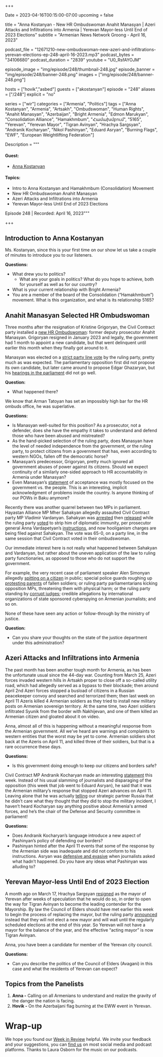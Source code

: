 +++

Date = 2023-04-16T00:15:00-07:00
upcoming = false

title = "Anna Kostanyan - New HR Ombudswoman Anahit Manasyan | Azeri Attacks and Infiltrations into Armenia | Yerevan Mayor-less Until End of 2023 Elections"
subtitle = "Armenian News Network Groong - April 16, 2023"

podcast_file = "12671210-new-ombudswoman-new-azeri-and-infiltrations-yerevan-elections-ep-248-april-16-2023.mp3"
podcast_bytes = "34106680"
podcast_duration = "2839"
youtube = "U0_RsfAYOJM"

episode_image = "img/episode/248/thumbnail-248.jpg"
episode_banner = "img/episode/248/banner-248.png"
images = ["img/episode/248/banner-248.png"]

hosts = ["hovik","asbed"]
guests = ["akostanyan"]
episode = "248"
aliases = ["/248"]
explicit = "no"

series = ["wir"]
categories = ["Armenia", "Politics"]
tags = ["Anna Kostanyan", "Armenia", "Artsakh", "Ombudswoman", "Human Rights", "Anahit Manasyan", "Azerbaijan", "Bright Armenia", "Edmon Marukyan", "Consolidation Alliance", "Hamakhmbum", "Համախմբում", "5165", "Yerevan", "Yerevan Mayor", "Tigran Avinyan", "Hrachya Sargsyan", "Andranik Kocharyan", "Nikol Pashinyan", "Eduard Asryan", "Burning Flags", "EWF", "European Weightlifting Federation"]

Description = """

#### Guest:

* [Anna Kostanyan](/guest/akostanyan)

#### Topics:
* Intro to Anna Kostanyan and Hamakhmbum (Consolidation) Movement
* New HR Ombudswoman Anahit Manasyan
* Azeri Attacks and Infiltrations into Armenia
* Yerevan Mayor-less Until End of 2023 Elections

Episode 248 | Recorded: April 16, 2023"""

+++

## Introduction to Anna Kostanyan

Ms. Kostanyan, since this is your first time on our show let us take a couple of minutes to introduce you to our listeners.

**Questions:**
* What drew you to politics?
    * What are your goals in politics? What do you hope to achieve, both for yourself as well as for our country?
* What is your current relationship with Bright Armenia?
* You are a member of the board of the Consolidation (“Hamakhmbum”) movement. What is this organization, and what is its relationship 5165?

## Anahit Manasyan Selected HR Ombudswoman

Three months after the resignation of Kristine Grigoryan, the Civil Contract party installed a [new HR Ombudswoman](https://armenpress.am/eng/news/1108478.html): former deputy prosecutor Anahit Manasyan. Grigoryan resigned in January 2023 and legally, the government had 1 month to appoint a new candidate, but that went delinquent until earlier this month when they finally got around to it.

Manasyan was elected on a [strict party line vote](https://www.azatutyun.am/a/32360597.html) by the ruling party, pretty much as was expected. The parliamentary opposition first did not propose its own candidate, but later came around to propose Edgar Ghazaryan, but his [hearings in the parliament](https://www.azatutyun.am/a/32349432.html) did not go well.

**Question:**

* What happened there?

We know that Arman Tatoyan has set an impossibly high bar for the HR ombuds office, he was superlative.

**Questions:**

* Is Manasyan well-suited for this position? As a prosecutor, not a defender, does she have the empathy it takes to understand and defend those who have been abused and mistreated?
* As the hand-picked selection of the ruling party, does Manasyan have the level of needed independence from the government, or the ruling party, to protect citizens from a government that has, even according to western NGOs, fallen off the democratic horse?
* Manasyan’s predecessor, Grigoryan, pretty much ignored all government abuses of power against its citizens. Should we expect continuity of a similarly one-sided approach to HR accountability in Armenia under Manasyan?
* Even Manasyan’s [statement](https://armenpress.am/eng/news/1108586.html) of acceptance was mostly focused on the government vs. the people. This is an interesting, implicit acknowledgment of problems inside the country. Is anyone thinking of our POWs in Baku anymore?

Recently there was another quarrel between two MPs in parliament. Hayastan Alliance MP Mher Sahakyan allegedly assaulted Civil Contract party MP Vladimir Vardanyan. Sahakyan was [arrested](https://www.azatutyun.am/a/32344087.html) then [released](https://www.azatutyun.am/a/32347678.html) while the ruling party [voted](https://www.azatutyun.am/a/32361003.html) to strip him of diplomatic immunity, per prosecutor general Anna Vardapetyan’s [instructions](https://armenpress.am/eng/news/1108294.html), and now hooliganism charges are being filed against Sahakyan. The vote was 65-0, on a party line, in the same session that Civil Contract voted in their ombudswoman.

Our immediate interest here is not really what happened between Sahakyan and Vardanyan, but rather about the uneven application of the law to ruling party functionaries, as opposed to those who do not support the government.

For example, the very recent case of parliament speaker Alen Simonyan allegedly [spitting on a citizen](https://www.azatutyun.am/a/32352524.html) in public; special police guards roughing up [protesting parents](https://www.azatutyun.am/a/32363970.html) of fallen soldiers; or ruling party parliamentarians kicking opposition MPs, threatening them with physical harm; or the ruling party standing by [corrupt judges](https://www.azatutyun.am/a/32326690.html); credible allegations by international organizations of state sponsored cyberspying on Armenian journalists; and so on.

None of these have seen any action or follow-through by the ministry of justice.

**Question:**
* Can you share your thoughts on the state of the justice department under this administration?

## Azeri Attacks and Infiltrations into Armenia

The past month has been another tough month for Armenia, as has been the unfortunate usual since the 44-day war. Counting from March 25, Azeri forces invaded western hills in Artsakh proper to close off a so-called utility road, which had allegedly served as a bypass to their blockade; then around April 2nd Azeri forces stopped a  busload of citizens in a Russian peacekeeper convoy and searched and terrorized them; then last week on April 11 Azeris killed 4 Armenian soldiers as they tried to install new military posts on Armenian sovereign territory. At the same time, two Azeri soldiers infiltrated Syunik from the border with Nakhijevan, and one of them killed an Armenian citizen and gloated about it on video.

Anna, almost all of this is happening without a meaningful response from the Armenian government. All we’ve heard are warnings and complaints to western entities that the worst may be yet to come. Armenian soldiers shot back at the Azeris on April 11, and killed three of their soldiers, but that is a rare occurrence these days.

**Questions:**

* Is this government doing enough to keep our citizens and borders safe?

Civil Contract MP Andranik Kocharyan made an interesting [statement](https://armenpress.am/eng/news/1108708.html) this week. Instead of his usual slamming of journalists and disparaging of the opposition (this week that job went to Eduard Asryan), he said that it was the Armenian military’s response that stopped Azeri advances on April 11. Leaving alone that he was actually [telling](https://armenpress.am/eng/news/1108712.html) our strategic partner Russia that he didn’t care what they thought that they did to stop the military incident, I haven’t heard Kocharyan say anything positive about Armenia's armed forces, and he’s the chair of the Defense and Security committee in parliament!

**Questions:**

* Does Andranik Kocharyan’s language introduce a new aspect of Pashinyan’s policy of defending our borders? 
* Pashinyan hinted after the April 11 events that some of the response by the Armenian side was inadequate and did not conform to his instructions. Asryan was [defensive and evasive](https://168.am/2023/04/13/1860014.html) when journalists asked what hadn’t happened. Do you have any ideas what Pashinyan was alluding to?

## Yerevan Mayor-less Until End of 2023 Election

A month ago on March 17, Hrachya Sargsyan [resigned](https://www.azatutyun.am/a/32323081.html) as the mayor of Yerevan after weeks of speculation that he would do so, in order to open the way for Tigran Avinyan to become the leading contender for the Mayorship. By law the Council of Elders should have met earlier this week to begin the process of replacing the mayor, but the ruling party [announced](https://www.azatutyun.am/a/32348965.html) instead that they will not elect a new mayor and will wait until the regularly scheduled elections at the end of this year. So Yerevan will not have a mayor for the balance of the year, and the effective “acting mayor” is now Tigran Avinyan.

Anna, you have been a candidate for member of the Yerevan city council.

**Questions:**
* Can you describe the politics of the Council of Elders (Avagani) in this case and what the residents of Yerevan can expect?


## Topics from the Panelists

1. __Anna -__ Calling on all Armenians to understand and realize the gravity of the danger the nation is facing.
2. __Hovik -__ On the Azerbaijani flag burning at the EWW event in Yerevan.


# Wrap-up

We hope you found our [Week in Review](https://podcasts.groong.org/) helpful. We invite your feedback and your suggestions, you can [find us](https://linktr.ee/groong) on most social media and podcast platforms. Thanks to Laura Osborn for the music on our podcasts. 
